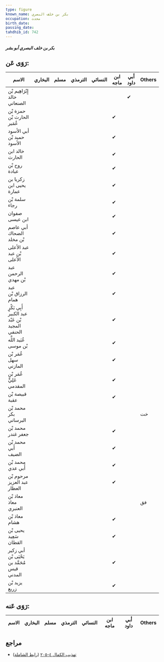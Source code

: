 ```yaml
---
type: figure
known_name: بكر بن خلف البصري
occupation: محدث
birth_date:
passing_date:
tahdhib_id: 742
---
```

##### بكر بن خلف البصري أبو بشر

## رَوَى عَن:
| الاسم                                           | البخاري | مسلم | الترمذي | النسائي | ابن ماجه | أبي داود | Others |
| ----------------------------------------------- | ------- | ---- | ------- | ------- | -------- | -------- | ------ |
| إِبْرَاهِيم بْن خالد الصنعاني                   |         |      |         |         |          | ✔        |        |
| حمزة بْن الحارث بْن عُمَير                      |         |      |         |         | ✔        |          |        |
| أبي الأسود حميد بْن الأسود                      |         |      |         |         | ✔        |          |        |
| خالد ابن الحارث                                 |         |      |         |         | ✔        |          |        |
| روح بْن عبادة                                   |         |      |         |         | ✔        |          |        |
| زكريا بن يحيى ابن عمارة                         |         |      |         |         | ✔        |          |        |
| سلمة بْن رجاء                                   |         |      |         |         | ✔        |          |        |
| صفوان ابن عيسى                                  |         |      |         |         | ✔        |          |        |
| أبي عاصم الضحاك بْن مخلد                        |         |      |         |         | ✔        |          |        |
| عبد الأعلى بْن عبد الأعلى                       |         |      |         |         | ✔        |          |        |
| عبد الرحمن بْن مهدي                             |         |      |         |         | ✔        |          |        |
| عبد الرزاق بْن همام                             |         |      |         |         | ✔        |          |        |
| أَبِي بَكْرٍ عبد الكبير بْن عَبْد المجيد الحنفي |         |      |         |         | ✔        |          |        |
| عُبَيد اللَّه بْن موسى                          |         |      |         |         | ✔        |          |        |
| عُمَر بْن سهل المازني                           |         |      |         |         | ✔        |          |        |
| عُمَر بْن عَلِيٍّ المقدمي                       |         |      |         |         | ✔        |          |        |
| قبيصة بْن عقبة                                  |         |      |         |         | ✔        |          |        |
| محمد بْن بكر البرساني                           |         |      |         |         |          |          | خت     |
| محمد بْن جعفر غندر                              |         |      |         |         | ✔        |          |        |
| محمد بْن أَبي الضيف                             |         |      |         |         | ✔        |          |        |
| محمد بْن أَبي عدي                               |         |      |         |         | ✔        |          |        |
| مرحوم بْن عبد العزيز العطار                     |         |      |         |         | ✔        |          |        |
| معاذ بْن معاذ العنبري                           |         |      |         |         |          |          | فق     |
| معاذ بْن هشام                                   |         |      |         |         | ✔        |          |        |
| يحيى بْن سَعِيد القطان                          |         |      |         |         | ✔        |          |        |
| أبي زكير يَحْيَى بْن مُحَمَّد بن قيس المدني     |         |      |         |         | ✔        |          |        |
| يزيد بْن زريع                                   |         |      |         |         | ✔        |          |        |
## رَوَى عَنه:
| الاسم | البخاري | مسلم | الترمذي | النسائي | ابن ماجه | أبي داود | Others |
| ----- | ------- | ---- | ------- | ------- | -------- | -------- | ------ |
## مراجع
- [تهذيب الكمال ٤-٢٠٥](obsidian://open?vault=Tahdhib-al-Kamal&file=Figures/٧٤٢-بكر%20بن%20خلف%20البصري%20أبو%20بشر) ([رابط الشاملة](https://shamela.ws/book/3722/1719))